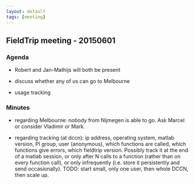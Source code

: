 ```yaml
---
layout: default
tags: [meeting]
---
```


## FieldTrip meeting - 20150601

### Agenda

*  Robert and Jan-Mathijs will both be present

*  discuss whether any of us can go to Melbourne

*  usage tracking

### Minutes

*  regarding Melbourne: nobody from Nijmegen is able to go. Ask Marcel or consider Vladimir or Mark.

*  regarding tracking (at dccn): ip address, operating system, matlab version, PI group, user (anonymous), which functions are called, which functions give errors, which fieldtrip version. Possibly track it at the end of a matlab session, or only after N calls to a function (rather than on every function call), or only infrequently (i.e. store it persistently and send occasionally). TODO: start small, only one user, then whole DCCN, then scale up. 
